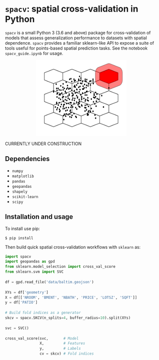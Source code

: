 # `spacv`: spatial cross-validation in Python

`spacv` is a small Python 3 (3.6 and above) package for cross-validation of models
that assess generalization performance to datasets with spatial dependence. `spacv` provides
a familiar sklearn-like API to expose a suite of tools useful for points-based spatial prediction tasks.
See the notebook `spacv_guide.ipynb` for usage.

<p align="center">
<img src="demo_viz_buffer.gif" width="300" height="250"/>
</p>

CURRENTLY UNDER CONSTRUCTION

## Dependencies

* `numpy`
* `matplotlib`
* `pandas`
* `geopandas`
* `shapely`
* `scikit-learn`
* `scipy`

## Installation and usage

To install use pip:

    $ pip install

Then build quick spatial cross-validation workflows with `sklearn` as:

```python
import spacv
import geopandas as gpd
from sklearn.model_selection import cross_val_score
from sklearn.svm import SVC

df = gpd.read_file('data/baltim.geojson')

XYs = df['geometry']
X = df[['NROOM', 'BMENT', 'NBATH', 'PRICE', 'LOTSZ', 'SQFT']]
y = df['PATIO']

# Build fold indices as a generator
skcv = spacv.SKCV(n_splits=4, buffer_radius=10).split(XYs)

svc = SVC()

cross_val_score(svc,       # Model 
                X,         # Features
                y,         # Labels
                cv = skcv) # Fold indices
```
